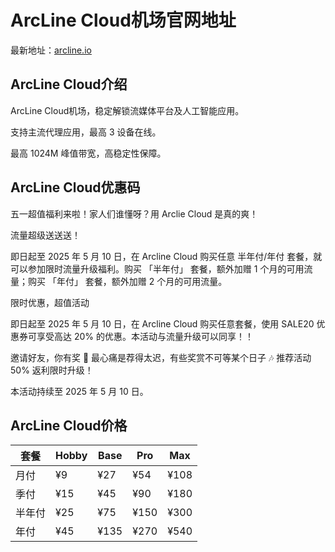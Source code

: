 # ArcLine Cloud机场官网地址

最新地址：[arcline.io](https://portal.arcline.io/auth/signup?referrer=ZaD5LCVI)

## ArcLine Cloud介绍

ArcLine Cloud机场，稳定解锁流媒体平台及人工智能应用。

支持主流代理应用，最高 3 设备在线。

最高 1024M 峰值带宽，高稳定性保障。

## ArcLine Cloud优惠码

五一超值福利来啦！家人们谁懂呀？用 Arclie Cloud 是真的爽！

流量超级送送送！

即日起至 2025 年 5 月 10 日，在 Arcline Cloud 购买任意 半年付/年付 套餐，就可以参加限时流量升级福利。购买 「半年付」 套餐，额外加赠 1 个月的可用流量；购买 「年付」 套餐，额外加赠 2 个月的可用流量。

限时优惠，超值活动

即日起至 2025 年 5 月 10 日，在 Arcline Cloud 购买任意套餐，使用 SALE20 优惠券可享受高达 20% 的优惠。本活动与流量升级可以同享！！

邀请好友，你有奖 🎁
最心痛是荐得太迟，有些奖赏不可等某个日子 🎶 推荐活动 50% 返利限时升级！

本活动持续至 2025 年 5 月 10 日。

## ArcLine Cloud价格

|套餐|Hobby|Base|Pro|Max|
|----|----|----|----|----|
|月付|¥9|¥27|¥54|¥108|
|季付|¥15|¥45|¥90|¥180|
|半年付|¥25|¥75|¥150|¥300|
|年付|¥45|¥135|¥270|¥540|
